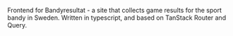 Frontend for Bandyresultat - a site that collects game results for the sport bandy in Sweden. Written in typescript, and based on TanStack Router and Query.
